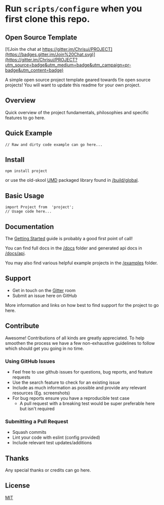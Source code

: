 Run `scripts/configure` when you first clone this repo.
=======================================================

Open Source Template
--------------------
[![Join the chat at https://gitter.im/Chrisui/PROJECT](https://badges.gitter.im/Join%20Chat.svg)](https://gitter.im/Chrisui/PROJECT?utm_source=badge&utm_medium=badge&utm_campaign=pr-badge&utm_content=badge)

A simple open source project template geared towards f/e open source projects! You will want to update this readme for your own project.

Overview
--------
Quick overview of the project fundamentals, philosophies and specific features to go here.

Quick Example
-------------
```
// Raw and dirty code example can go here...
```

Install
-------
```
npm install project
```

or use the old-skool [UMD](http://bob.yexley.net/umd-javascript-that-runs-anywhere/) packaged library found in [/build/global](build/global).

Basic Usage
-----------
```
import Project from  'project';
// Usage code here...
```

Documentation
-------------
The [Getting Started](docs/getting-started.md) guide is probably a good first point of call!

You can find full docs in the [/docs](docs) folder and generated api docs in [/docs/api](docs/api).

You may also find various helpful example projects in the [/examples](examples) folder.

Support
-------
- Get in touch on the [Gitter]() room
- Submit an issue here on GitHub

More information and links on how best to find support for the project to go here.

Contribute
----------
Awesome! Contributions of all kinds are greatly appreciated. To help smoothen the process we have a few non-exhaustive guidelines to follow which should get you going in no time.

### Using GitHub Issues
- Feel free to use github issues for questions, bug reports, and feature requests
- Use the search feature to check for an existing issue
- Include as much information as possible and provide any relevant resources (Eg. screenshots)
- For bug reports ensure you have a reproducible test case
  - A pull request with a breaking test would be super preferable here but isn't required

### Submitting a Pull Request
- Squash commits
- Lint your code with eslint (config provided)
- Include relevant test updates/additions

Thanks
------
Any special thanks or credits can go here.

License
-------
[MIT](LICENSE.md)
